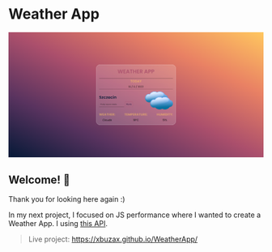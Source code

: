 # Weather App

![Design Weather App](./design/WeatherApp.png)

## Welcome! 👋

Thank you for looking here again :)

In my next project, I focused on JS performance where I wanted to create a Weather App.
I using [this API](https://openweathermap.org/current#geocoding).

> Live project: https://xbuzax.github.io/WeatherApp/
